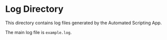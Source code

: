 # Log Directory

This directory contains log files generated by the Automated Scripting App.

The main log file is `example.log`.
